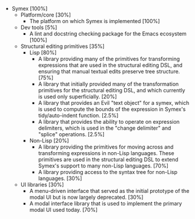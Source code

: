 * Symex [100%]
	* Platform/core [30%]
		* The platform on which Symex is implemented [100%]
	* Dev tools [5%]
		* A lint and docstring checking package for the Emacs ecosystem [100%]
	* Structural editing primitives [35%]
		* Lisp [80%]
			* A library providing many of the primitives for transforming expressions that are used in the structural editing DSL, and ensuring that manual textual edits preserve tree structure. [75%]
			* A library that initially provided many of the transformation primitives for the structural editing DSL, and which currently is used only superficially. [20%]
			* A library that provides an Evil "text object" for a symex, which is used to compute the bounds of the expression in Symex's tidy/auto-indent function. [2.5%]
			* A library that provides the ability to operate on expression delimiters, which is used in the "change delimiter" and "splice" operations. [2.5%]
		* Non-Lisp [20%]
			* A library providing the primitives for moving across and transforming expressions in non-Lisp languages. These primitives are used in the structural editing DSL to extend Symex's support to many non-Lisp languages. [70%]
			* A library providing access to the syntax tree for non-Lisp languages. [30%]
	* UI libraries [30%]
		* A menu-driven interface that served as the initial prototype of the modal UI but is now largely deprecated. [30%]
		* A modal interface library that is used to implement the primary modal UI used today. [70%]
